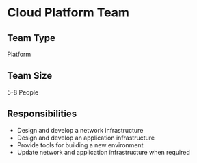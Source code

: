 # Cloud Platform Team

## Team Type
Platform

## Team Size
5-8 People

## Responsibilities
* Design and develop a network infrastructure
* Design and develop an application infrastructure
* Provide tools for building a new environment
* Update network and application infrastructure when required

